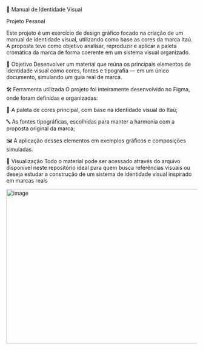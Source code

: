 🎨 Manual de Identidade Visual 

Projeto Pessoal

Este projeto é um exercício de design gráfico focado na criação de um manual de identidade visual, utilizando como base as cores da marca Itaú. A proposta teve como objetivo analisar, reproduzir e aplicar a paleta cromática da marca de forma coerente em um sistema visual organizado.

🎯 Objetivo
Desenvolver um material que reúna os principais elementos de identidade visual 
como cores, fontes e tipografia — em um único documento, simulando um guia real de marca.

🛠️ Ferramenta utilizada
O projeto foi inteiramente desenvolvido no Figma, onde foram definidas e organizadas:

🎨 A paleta de cores principal, com base na identidade visual do Itaú;

🔤 As fontes tipográficas, escolhidas para manter a harmonia com a proposta original da marca;

🖼️ A aplicação desses elementos em exemplos gráficos e composições simuladas.

👀 Visualização
Todo o material pode ser acessado através do arquivo disponível neste repositório 
ideal para quem busca referências visuais ou deseja estudar a construção de um sistema de identidade visual inspirado em marcas reais


<img width="592" height="406" alt="image" src="https://github.com/user-attachments/assets/7cba015f-bbbc-4ee4-abe7-55a8c0341a02" />


